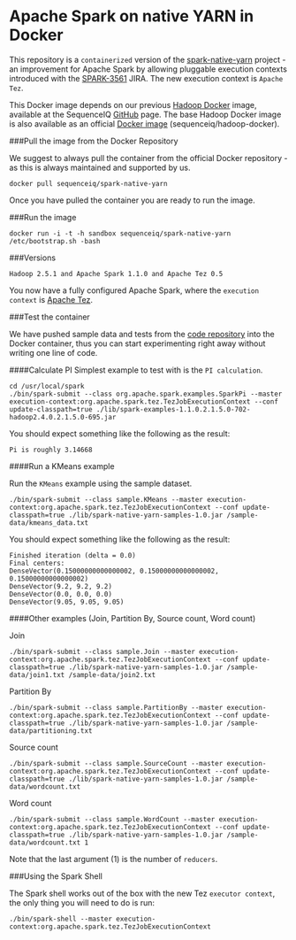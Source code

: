 Apache Spark on native YARN in Docker
==========

This repository is a `containerized` version of the [spark-native-yarn](https://github.com/hortonworks/spark-native-yarn) project - an improvement for Apache Spark by allowing pluggable execution contexts introduced with the [SPARK-3561](https://issues.apache.org/jira/browse/SPARK-3561) JIRA. The new execution context is `Apache Tez`.

This Docker image depends on our previous [Hadoop Docker](https://github.com/sequenceiq/hadoop-docker) image, available at the SequenceIQ [GitHub](https://github.com/sequenceiq) page. The base Hadoop Docker image is also available as an official [Docker image](https://registry.hub.docker.com/u/sequenceiq/hadoop-docker/) (sequenceiq/hadoop-docker).


###Pull the image from the Docker Repository

We suggest to always pull the container from the official Docker repository - as this is always maintained and supported by us.

```
docker pull sequenceiq/spark-native-yarn
```

Once you have pulled the container you are ready to run the image.

###Run the image

```
docker run -i -t -h sandbox sequenceiq/spark-native-yarn /etc/bootstrap.sh -bash
```

###Versions

```
Hadoop 2.5.1 and Apache Spark 1.1.0 and Apache Tez 0.5
```

You now have a fully configured Apache Spark, where the `execution context` is [Apache Tez](http://tez.apache.org/).

###Test the container

We have pushed sample data and tests from the [code repository](https://github.com/hortonworks/spark-native-yarn-samples) into the Docker container, thus you can start experimenting right away without writing one line of code.

####Calculate PI
Simplest example to test with is the `PI calculation`.

```
cd /usr/local/spark
./bin/spark-submit --class org.apache.spark.examples.SparkPi --master execution-context:org.apache.spark.tez.TezJobExecutionContext --conf update-classpath=true ./lib/spark-examples-1.1.0.2.1.5.0-702-hadoop2.4.0.2.1.5.0-695.jar
```

You should expect something like the following as the result:
```
Pi is roughly 3.14668
```

####Run a KMeans example

Run the `KMeans` example using the sample dataset.

```
./bin/spark-submit --class sample.KMeans --master execution-context:org.apache.spark.tez.TezJobExecutionContext --conf update-classpath=true ./lib/spark-native-yarn-samples-1.0.jar /sample-data/kmeans_data.txt
```

You should expect something like the following as the result:
```
Finished iteration (delta = 0.0)
Final centers:
DenseVector(0.15000000000000002, 0.15000000000000002, 0.15000000000000002)
DenseVector(9.2, 9.2, 9.2)
DenseVector(0.0, 0.0, 0.0)
DenseVector(9.05, 9.05, 9.05)
```
####Other examples (Join, Partition By, Source count, Word count)

Join
```
./bin/spark-submit --class sample.Join --master execution-context:org.apache.spark.tez.TezJobExecutionContext --conf update-classpath=true ./lib/spark-native-yarn-samples-1.0.jar /sample-data/join1.txt /sample-data/join2.txt
```
Partition By
```
./bin/spark-submit --class sample.PartitionBy --master execution-context:org.apache.spark.tez.TezJobExecutionContext --conf update-classpath=true ./lib/spark-native-yarn-samples-1.0.jar /sample-data/partitioning.txt
```
Source count
```
./bin/spark-submit --class sample.SourceCount --master execution-context:org.apache.spark.tez.TezJobExecutionContext --conf update-classpath=true ./lib/spark-native-yarn-samples-1.0.jar /sample-data/wordcount.txt
```
Word count
```
./bin/spark-submit --class sample.WordCount --master execution-context:org.apache.spark.tez.TezJobExecutionContext --conf update-classpath=true ./lib/spark-native-yarn-samples-1.0.jar /sample-data/wordcount.txt 1
```
Note that the last argument (1) is the number of `reducers`.

###Using the Spark Shell

The Spark shell works out of the box with the new Tez `executor context`, the only thing you will need to do is run:

```
./bin/spark-shell --master execution-context:org.apache.spark.tez.TezJobExecutionContext
```
